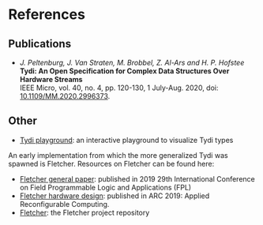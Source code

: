 # References

## Publications

- _J. Peltenburg, J. Van Straten, M. Brobbel, Z. Al-Ars and H. P. Hofstee_  
  **Tydi: An Open Specification for Complex Data Structures Over Hardware Streams**  
  IEEE Micro, vol. 40, no. 4, pp. 120-130, 1 July-Aug. 2020, doi: [10.1109/MM.2020.2996373](https://doi.org/10.1109/MM.2020.2996373).

## Other

- [Tydi playground](https://mbrobbel.github.io/opentyde): an interactive
  playground to visualize Tydi types

An early implementation from which the more generalized Tydi was spawned is
Fletcher. Resources on Fletcher can be found here:

- [Fletcher general paper](https://doi.org/10.1109/FPL.2019.00051):
  published in 2019 29th International Conference on Field Programmable Logic
  and Applications (FPL)
- [Fletcher hardware design](https://link.springer.com/chapter/10.1007/978-3-030-17227-5_3):
  published in ARC 2019: Applied Reconfigurable Computing.
- [Fletcher](https://github.com/abs-tudelft/fletcher):
  the Fletcher project repository
